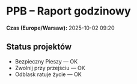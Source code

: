 # PPB – Raport godzinowy
**Czas (Europe/Warsaw):** 2025-10-02 09:20

## Status projektów
- Bezpieczny Pieszy — OK
- Zwolnij przy przejściu — OK
- Odblask ratuje życie — OK

